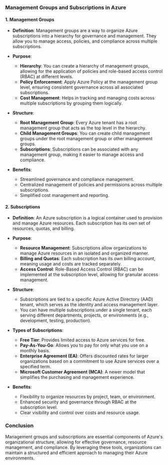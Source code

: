 ### **Management Groups and Subscriptions in Azure**

#### **1. Management Groups**
- **Definition**: Management groups are a way to organize Azure subscriptions into a hierarchy for governance and management. They allow you to manage access, policies, and compliance across multiple subscriptions.
  
- **Purpose**:
  - **Hierarchy**: You can create a hierarchy of management groups, allowing for the application of policies and role-based access control (RBAC) at different levels.
  - **Policy Enforcement**: Apply Azure Policy at the management group level, ensuring consistent governance across all associated subscriptions.
  - **Cost Management**: Helps in tracking and managing costs across multiple subscriptions by grouping them logically.

- **Structure**:
  - **Root Management Group**: Every Azure tenant has a root management group that acts as the top level in the hierarchy.
  - **Child Management Groups**: You can create child management groups under the root management group or other management groups.
  - **Subscriptions**: Subscriptions can be associated with any management group, making it easier to manage access and compliance.

- **Benefits**:
  - Streamlined governance and compliance management.
  - Centralized management of policies and permissions across multiple subscriptions.
  - Simplified cost management and reporting.

#### **2. Subscriptions**
- **Definition**: An Azure subscription is a logical container used to provision and manage Azure resources. Each subscription has its own set of resources, quotas, and billing.

- **Purpose**:
  - **Resource Management**: Subscriptions allow organizations to manage Azure resources in an isolated and organized manner.
  - **Billing and Quotas**: Each subscription has its own billing account, meaning usage and costs are tracked separately.
  - **Access Control**: Role-Based Access Control (RBAC) can be implemented at the subscription level, allowing for granular access management.

- **Structure**:
  - Subscriptions are tied to a specific Azure Active Directory (AAD) tenant, which serves as the identity and access management layer.
  - You can have multiple subscriptions under a single tenant, each serving different departments, projects, or environments (e.g., development, testing, production).

- **Types of Subscriptions**:
  - **Free Tier**: Provides limited access to Azure services for free.
  - **Pay-As-You-Go**: Allows you to pay for only what you use on a monthly basis.
  - **Enterprise Agreement (EA)**: Offers discounted rates for larger organizations based on a commitment to use Azure services over a specified term.
  - **Microsoft Customer Agreement (MCA)**: A newer model that simplifies the purchasing and management experience.

- **Benefits**:
  - Flexibility to organize resources by project, team, or environment.
  - Enhanced security and governance through RBAC at the subscription level.
  - Clear visibility and control over costs and resource usage.

### **Conclusion**
Management groups and subscriptions are essential components of Azure's organizational structure, allowing for effective governance, resource management, and compliance. By leveraging these tools, organizations can maintain a structured and efficient approach to managing their Azure environments.
